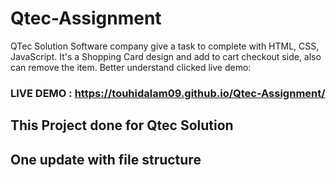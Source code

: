 # Qtec-Assignment
QTec Solution Software company give a task to complete with HTML, CSS, JavaScript. It's a Shopping Card design and add to cart checkout side, also can remove the item. Better understand clicked live demo: 


 ### LIVE DEMO : https://touhidalam09.github.io/Qtec-Assignment/
 
 ## This Project done for Qtec Solution
 
 ## One update with file structure 
